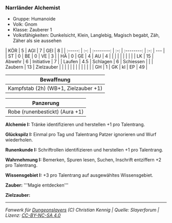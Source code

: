 ### Narrländer Alchemist

- Gruppe: Humanoide
- Volk: Gnom
- Klasse: Zauberer 1
- Volksfähigkeiten: Dunkelsicht, Klein, Langlebig, Magisch begabt, Zäh, Zäher als sie aussehen

|   KÖR   |  5  |    AGI     |  7  |    GEI     |  8  |
| :-----: | :-: | :--------: | :-: | :--------: | :-: | --- |
|   ST    |  0  |     BE     |  0  |     VE     |  3  |
|   HÄ    |  0  |     GE     |  4  |     AU     |  4  |
|         |     |            |     |            |     |     |
|   LK    | 15  |   Abwehr   |  6  | Initiative |  7  |
| Laufen  | 4.5 |  Schlagen  |  6  | Schiessen  |     |
| Zaubern | 13  | Zielzauber |     |            |     |
|         |     |            |     |            |     |     |
|   GH    |  1  |     GK     | kl  |     EP     | 49  |

|              Bewaffnung              |
| :----------------------------------: |
| Kampfstab (2h) (WB+1, Zielzauber +1) |

|           Panzerung            |
| :----------------------------: |
| Robe (runenbestickt) (Aura +1) |

**Alchemie I:** Tränke identifizieren und herstellen +1 pro Talentrang.

**Glückspilz I:** Einmal pro Tag und Talentrang Patzer ignorieren und Wurf wiederholen.

**Runenkunde I:** Schriftrollen identifizieren und herstellen +1 pro Talentrang.

**Wahrnehmung I:** Bemerken, Spuren lesen, Suchen, Inschrift entziffern +2 pro Talentrang.

**Wissensgebiet I:** +3 pro Talentrang auf ausgewähltes Wissensgebiet.

**Zauber:** '''Magie entdecken'''

**Zielzauber:**

---

_Fanwerk für [Dungeonslayers](https://www.dungeonslayers.net/) (C) Christian Kennig | Quelle: Slayerforum | Lizenz: [CC-BY-NC-SA 4.0](https://creativecommons.org/licenses/by-nc-sa/4.0/deed.de)_
